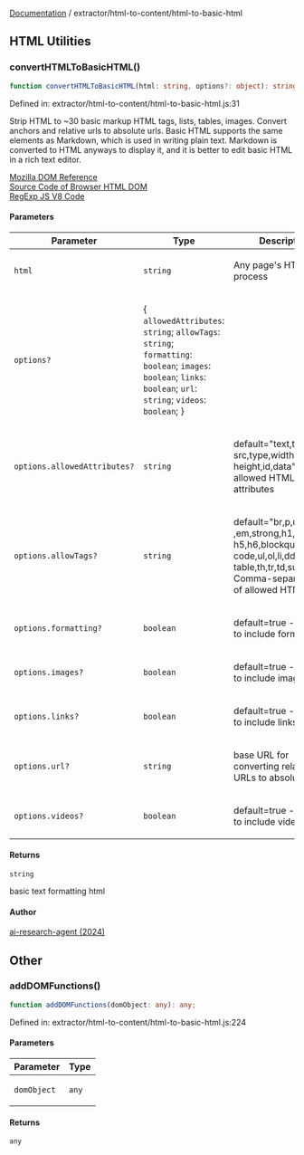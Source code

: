 [Documentation](../../modules.md) / extractor/html-to-content/html-to-basic-html

## HTML Utilities

### convertHTMLToBasicHTML()

```ts
function convertHTMLToBasicHTML(html: string, options?: object): string;
```

Defined in: extractor/html-to-content/html-to-basic-html.js:31

Strip HTML to ~30 basic markup HTML tags, lists, tables, images.
Convert anchors and relative urls to absolute urls. Basic HTML supports the same
elements as Markdown, which is used in writing plain text. Markdown is converted
to HTML anyways to display it, and it is better to edit basic HTML in a rich text editor.

[Mozilla DOM Reference](https://developer.mozilla.org/en-US/docs/Web/API/Document_Object_Model) <br />
[Source Code of Browser HTML DOM](https://chromium.googlesource.com/chromium/src/+/HEAD/third_party/blink/renderer/core/dom/) <br />
[RegExp JS V8 Code](https://github.com/v8/v8/blob/94cde7c7f3fffc62f621e43f65be3d517b8a9f3d/src/regexp/regexp-compiler.cc#L3827)

#### Parameters

<table>
<thead>
<tr>
<th>Parameter</th>
<th>Type</th>
<th>Description</th>
</tr>
</thead>
<tbody>
<tr>
<td>

`html`

</td>
<td>

`string`

</td>
<td>

Any page's HTML to process

</td>
</tr>
<tr>
<td>

`options?`

</td>
<td>

\{ `allowedAttributes`: `string`; `allowTags`: `string`; `formatting`: `boolean`; `images`: `boolean`; `links`: `boolean`; `url`: `string`; `videos`: `boolean`; \}

</td>
<td>

</td>
</tr>
<tr>
<td>

`options.allowedAttributes?`

</td>
<td>

`string`

</td>
<td>

default="text,tag,href, src,type,width, height,id,data"
  List of allowed HTML attributes

</td>
</tr>
<tr>
<td>

`options.allowTags?`

</td>
<td>

`string`

</td>
<td>

default="br,p,u,b,i ,em,strong,h1,h2,h3,h4, h5,h6,blockquote,
code,ul,ol,li,dd,dl, table,th,tr,td,sub,sup" - Comma-separated list of allowed HTML tags.

</td>
</tr>
<tr>
<td>

`options.formatting?`

</td>
<td>

`boolean`

</td>
<td>

default=true - Whether to include formatting

</td>
</tr>
<tr>
<td>

`options.images?`

</td>
<td>

`boolean`

</td>
<td>

default=true - Whether to include images

</td>
</tr>
<tr>
<td>

`options.links?`

</td>
<td>

`boolean`

</td>
<td>

default=true - Whether to include links

</td>
</tr>
<tr>
<td>

`options.url?`

</td>
<td>

`string`

</td>
<td>

base URL for converting relative URLs to absolute

</td>
</tr>
<tr>
<td>

`options.videos?`

</td>
<td>

`boolean`

</td>
<td>

default=true - Whether to include videos or not

</td>
</tr>
</tbody>
</table>

#### Returns

`string`

basic text formatting html

#### Author

[ai-research-agent (2024)](https://airesearch.js.org)

## Other

### addDOMFunctions()

```ts
function addDOMFunctions(domObject: any): any;
```

Defined in: extractor/html-to-content/html-to-basic-html.js:224

#### Parameters

<table>
<thead>
<tr>
<th>Parameter</th>
<th>Type</th>
</tr>
</thead>
<tbody>
<tr>
<td>

`domObject`

</td>
<td>

`any`

</td>
</tr>
</tbody>
</table>

#### Returns

`any`
